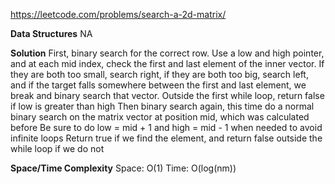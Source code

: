https://leetcode.com/problems/search-a-2d-matrix/

**Data Structures**
	NA

**Solution**
	First, binary search for the correct row. Use a low and high pointer, and at each mid index, check the first and last element of the inner vector. If they are both too small, search right, if they are both too big, search left, and if the target falls somewhere between the first and last element, we break and binary search that vector.
	Outside the first while loop, return false if low is greater than high
	Then binary search again, this time do a normal binary search on the matrix vector at position mid, which was calculated before
	Be sure to do low = mid + 1 and high = mid - 1 when needed to avoid infinite loops
	Return true if we find the element, and return false outside the while loop if we do not

**Space/Time Complexity**
	Space: O(1)
	Time: O(log(nm))